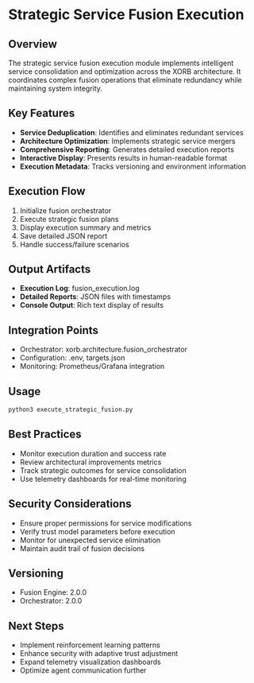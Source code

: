 #  Strategic Service Fusion Execution

##  Overview
The strategic service fusion execution module implements intelligent service consolidation and optimization across the XORB architecture. It coordinates complex fusion operations that eliminate redundancy while maintaining system integrity.

##  Key Features
- **Service Deduplication**: Identifies and eliminates redundant services
- **Architecture Optimization**: Implements strategic service mergers
- **Comprehensive Reporting**: Generates detailed execution reports
- **Interactive Display**: Presents results in human-readable format
- **Execution Metadata**: Tracks versioning and environment information

##  Execution Flow
1. Initialize fusion orchestrator
2. Execute strategic fusion plans
3. Display execution summary and metrics
4. Save detailed JSON report
5. Handle success/failure scenarios

##  Output Artifacts
- **Execution Log**: fusion_execution.log
- **Detailed Reports**: JSON files with timestamps
- **Console Output**: Rich text display of results

##  Integration Points
- Orchestrator: xorb.architecture.fusion_orchestrator
- Configuration: .env, targets.json
- Monitoring: Prometheus/Grafana integration

##  Usage
```bash
python3 execute_strategic_fusion.py
```

##  Best Practices
- Monitor execution duration and success rate
- Review architectural improvements metrics
- Track strategic outcomes for service consolidation
- Use telemetry dashboards for real-time monitoring

##  Security Considerations
- Ensure proper permissions for service modifications
- Verify trust model parameters before execution
- Monitor for unexpected service elimination
- Maintain audit trail of fusion decisions

##  Versioning
- Fusion Engine: 2.0.0
- Orchestrator: 2.0.0

##  Next Steps
- Implement reinforcement learning patterns
- Enhance security with adaptive trust adjustment
- Expand telemetry visualization dashboards
- Optimize agent communication further